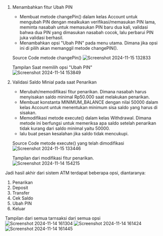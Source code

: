 1. Menambahkan fitur Ubah PIN
   - Membuat metode changePin() dalam kelas Account untuk mengubah PIN dengan mealkukan verifikasi/memasukan PIN lama, meminta nasabah untuk memasukan PIN baru dua kali, validasi bahwa dua PIN yang dimasukan nasabah cocok, lalu perbarui PIN juka validasi berhasil.
   - Menambahkan opsi "Ubah PIN" pada menu utama. Dimana jika opsi ini di pilih akan memanggil metode changePIN().
   
   Source Code metode changePin()
   ![Screenshot 2024-11-15 132833](https://github.com/user-attachments/assets/85b117f4-8bfc-4bd6-bc3a-48a6b84f7420)

   Tampilan Saat memilih opsi "Ubah PIN"
   ![Screenshot 2024-11-14 153849](https://github.com/user-attachments/assets/123fb8af-0ab3-4312-b311-65010ee046de)

2. Validasi Saldo Minial pada saat Penarikan
   - Merubah/memodifikasi fitur penarikan. Dimana nasabah harus menyisakan saldo minimal Rp50.000 saat melakukan penarikan.
   - Membuat konstanta MINIMUM_BALANCE dengan nilai 50000 dalam kelas Account untuk menentukan minimum sisa saldo yang harus di sisakan.
   - Memodifikasi metode execute() dalam kelas Withdrawal. Dimana metode ini berfungsi untuk memeriksa apa saldo setelah penarikan tidak kurang dari saldo minimal yaitu 50000.
   - lalu buat pesan kesalahan jika saldo tidak mencukupi.

   Source Code metode execute() yang telah dimodifikasi
   ![Screenshot 2024-11-15 133446](https://github.com/user-attachments/assets/cf5b0c42-612c-4cc5-b8da-1bb91e7b66b0)

    Tampilan dari modifikasi fitur penarikan.
   ![Screenshot 2024-11-14 154215](https://github.com/user-attachments/assets/d7a1b137-a54f-493b-93aa-1ee20bf7d73e)

Jadi hasil akhir dari sistem ATM terdapat beberapa opsi, diantaranya:
1. Penarikan
2. Deposit
3. Transfer
4. Cek Saldo
5. Ubah PIN
6. Keluar

Tampilan dari semua tarnsaksi dari semua opsi
![Screenshot 2024-11-14 161304](https://github.com/user-attachments/assets/d38780c9-6543-40b5-aff9-75195cdec593)
![Screenshot 2024-11-14 161424](https://github.com/user-attachments/assets/cbd89f5d-f65d-4f45-bdd0-01f24470d214)
![Screenshot 2024-11-14 161445](https://github.com/user-attachments/assets/02ab8e98-f52a-4a81-a5e9-3d1a98381932)
